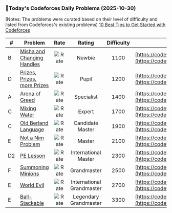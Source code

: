 ### 🌟Today's Codeforces Daily Problems (2025-10-30)
(Notes: The problems were curated based on their level of difficulty and listed from Codeforces's existing problems)
[10 Best Tips to Get Started with Codeforces](https://github.com/ika9810/Codeforces-Daily-Problems/blob/main/10%20Best%20Tips%20to%20Get%20Started%20with%20Codeforces.md)

| # | Problem | Rate| Rating | Difficulty | Contest |
|---| ----- | :--------: | :----------: | :----------: | ---------- |
|B|[Misha and Changing Handles](https://codeforces.com/contest/501/problem/B)|![Rate](https://img.shields.io/badge/Newbie-1100-lightgrey)|Newbie|1100|[https://codeforces.com/contest/501](https://codeforces.com/contest/501)|
|D|[Prizes, Prizes, more Prizes](https://codeforces.com/contest/208/problem/D)|![Rate](https://img.shields.io/badge/Pupil-1200-brightgreen)|Pupil|1200|[https://codeforces.com/contest/208](https://codeforces.com/contest/208)|
|A|[Arena of Greed](https://codeforces.com/contest/1425/problem/A)|![Rate](https://img.shields.io/badge/Specialist-1400-9cf)|Specialist|1400|[https://codeforces.com/contest/1425](https://codeforces.com/contest/1425)|
|C|[Mixing Water](https://codeforces.com/contest/1359/problem/C)|![Rate](https://img.shields.io/badge/Expert-1700-blue)|Expert|1700|[https://codeforces.com/contest/1359](https://codeforces.com/contest/1359)|
|C|[Old Berland Language](https://codeforces.com/contest/37/problem/C)|![Rate](https://img.shields.io/badge/Candidate%20Master-1900-blueviolet)|Candidate Master|1900|[https://codeforces.com/contest/37](https://codeforces.com/contest/37)|
|E|[Not a Nim Problem](https://codeforces.com/contest/2004/problem/E)|![Rate](https://img.shields.io/badge/Master-2100-orange)|Master|2100|[https://codeforces.com/contest/2004](https://codeforces.com/contest/2004)|
|D2|[PE Lesson](https://codeforces.com/contest/316/problem/D2)|![Rate](https://img.shields.io/badge/International%20Master-2300-orange)|International Master|2300|[https://codeforces.com/contest/316](https://codeforces.com/contest/316)|
|F|[Summoning Minions](https://codeforces.com/contest/1354/problem/F)|![Rate](https://img.shields.io/badge/Grandmaster-2500-red)|Grandmaster|2500|[https://codeforces.com/contest/1354](https://codeforces.com/contest/1354)|
|E|[World Evil](https://codeforces.com/contest/62/problem/E)|![Rate](https://img.shields.io/badge/International%20Grandmaster-2700-red)|International Grandmaster|2700|[https://codeforces.com/contest/62](https://codeforces.com/contest/62)|
|E|[Ball-Stackable](https://codeforces.com/contest/1876/problem/E)|![Rate](https://img.shields.io/badge/Legendary%20Grandmaster-3300-red)|Legendary Grandmaster|3300|[https://codeforces.com/contest/1876](https://codeforces.com/contest/1876)|
